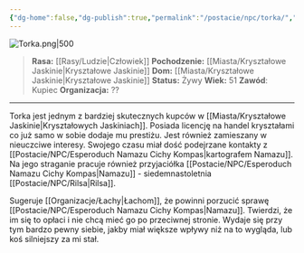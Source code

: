 ```yaml
---
{"dg-home":false,"dg-publish":true,"permalink":"/postacie/npc/torka/","dgPassFrontmatter":true}
---
```


![Torka.png|500](/img/user/Vault/Grafiki/NPC/Torka.png)

> **Rasa:** [[Rasy/Ludzie\|Człowiek]]
> **Pochodzenie:** [[Miasta/Kryształowe Jaskinie\|Kryształowe Jaskinie]]
> **Dom:** [[Miasta/Kryształowe Jaskinie\|Kryształowe Jaskinie]]
> **Status:** Żywy
> **Wiek:** 51
> **Zawód**: Kupiec
> **Organizacja:** ??

---

Torka jest jednym z bardziej skutecznych kupców w [[Miasta/Kryształowe Jaskinie\|Kryształowych Jaskiniach]]. Posiada licencję na handel kryształami co już samo w sobie dodaje mu prestiżu. Jest również zamieszany w nieuczciwe interesy. Swojego czasu miał dość podejrzane kontakty z [[Postacie/NPC/Esperoduch Namazu Cichy Kompas\|kartografem Namazu]]. Na jego straganie pracuje również przyjaciółka [[Postacie/NPC/Esperoduch Namazu Cichy Kompas\|Namazu]] - siedemnastoletnia [[Postacie/NPC/Rilsa\|Rilsa]].

Sugeruje [[Organizacje/Łachy\|Łachom]], że powinni porzucić sprawę [[Postacie/NPC/Esperoduch Namazu Cichy Kompas\|Namazu]]. Twierdzi, że im się to opłaci i nie chcą mieć go po przeciwnej stronie. Wydaje się przy tym bardzo pewny siebie, jakby miał większe wpływy niż na to wygląda, lub koś silniejszy za mi stał.